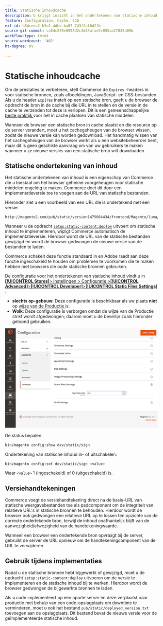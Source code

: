 ```yaml
---
title: Statische inhoudcache
description: U krijgt inzicht in het ondertekenen van statische inhoud en in de manier waarop u de functie kunt in- of uitschakelen.
feature: Configuration, Cache, SCD
exl-id: b54ceea2-b3a1-4dbb-ba87-743f2af0d2fb
source-git-commit: ca8dc855e0598d2c3d43afae2e055aa27035a09b
workflow-type: tm+mt
source-wordcount: '462'
ht-degree: 0%

---
```


# Statische inhoudcache

Om de prestaties te verbeteren, stelt Commerce de `Expires` -headers in voor statische bronnen, zoals afbeeldingen, JavaScript- en CSS-bestanden.
Als u de header `Expires` instelt op een statische bron, geeft u de browser de opdracht de bron in de cache bij die URL in te stellen en de versie in de cache te verzenden tot deze is verlopen.
Dit is een gemeenschappelijke [ beste praktijk ](https://developer.yahoo.com/performance/rules.html#expires=) voor het in cache plaatsen van statische middelen.

Wanneer de browser een statische bron in cache plaatst en die resource op de server verandert, moet u het cachegeheugen van de browser wissen, zodat de nieuwe versie kan worden gedownload.
Het handmatig wissen van het cachegeheugen van de browser werkt als u een websitebeheerder bent, maar dit is geen geschikte aanvraag om van uw gebruikers te maken wanneer u ze nieuwe versies van een statische bron wilt downloaden.

## Statische ondertekening van inhoud

Het statische ondertekenen van inhoud is een eigenschap van Commerce die u toestaat om het browser geheime voorgeheugen voor statische middelen ongeldig te maken.
Commerce doet dit door een implementatieversie toe te voegen aan de URL van statische bestanden.

Hieronder ziet u een voorbeeld van een URL die is ondertekend met een versie:

```
http://magento2.com/pub/static/version1475604434/frontend/Magento/luma/en_US/images/logo.svg
```

Wanneer u de opdracht [`setup:static-content:deploy`](../cli/static-view-file-deployment.md) uitvoert om statische inhoud te implementeren, wijzigt Commerce automatisch de implementatieversie.
Hierdoor wordt de URL van de statische bestanden gewijzigd en wordt de browser gedwongen de nieuwe versie van de bestanden te laden.

Commerce schakelt deze functie standaard in en Adobe raadt aan deze functie ingeschakeld te houden om problemen te voorkomen die te maken hebben met browsers die oude statische bronnen gebruiken.

De configuratie voor het ondertekenen van statische inhoud vindt u in [**[!UICONTROL Stores]**> Instellingen > Configuratie >**[!UICONTROL Advanced]**>**[!UICONTROL Developer]**>**[!UICONTROL Static Files Settings]**](https://docs.magento.com/user-guide/system/static-file-signature.html) .

- **slechts op-gebouw**: Deze configuratie is beschikbaar als uw plaats **niet** op [ wijze van de Productie ](https://experienceleague.adobe.com/docs/commerce-operations/configuration-guide/setup/application-modes.html#production-mode) is.
- **Wolk**: Deze configuratie is verborgen omdat de wijze van de Productie strikt wordt afgedwongen; daarom moet u de bevellijn zoals hieronder getoond gebruiken.

![ de Statische Montages van Dossiers ](../../assets/configuration/static-files-settings.png)

De status bepalen:

```bash
bin/magento config:show dev/static/sign
```

Ondertekening van statische inhoud in- of uitschakelen:

```bash
bin/magento config:set dev/static/sign <value>
```

Waar `<value>` 1 (ingeschakeld) of 0 (uitgeschakeld) is.

## Versiehandtekeningen

Commerce voegt de versiehandtekening direct na de basis-URL van statische weergavebestanden toe als padcomponent om de integriteit van relatieve URL&#39;s in statische bronnen te behouden.
Hierdoor wordt de browser ook gedwongen een relatieve URL op te lossen ten opzichte van de correcte ondertekende bron, terwijl de inhoud onafhankelijk blijft van de aanwezigheid/afwezigheid van de handtekeningwaarde.

Wanneer een browser een ondertekende bron opvraagt bij de server, gebruikt de server de URL opnieuw om de handtekeningcomponent van de URL te verwijderen.

## Gebruik tijdens implementaties

Nadat u de statische bronnen hebt bijgewerkt of gewijzigd, moet u de opdracht `setup:static-content:deploy` uitvoeren om de versie te implementeren en de statische inhoud bij te werken. Hierdoor wordt de browser gedwongen de bijgewerkte bronnen te laden.

Als u code implementeert op een aparte server en deze verplaatst naar productie met behulp van een code-opslagplaats om downtime te verminderen, moet u ook het bestand `pub/static/deployed_version.txt` toevoegen aan de opslagplaats.
Dit bestand bevat de nieuwe versie voor de geïmplementeerde statische inhoud.
